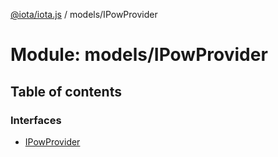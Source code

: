 [@iota/iota.js](../README.md) / models/IPowProvider

# Module: models/IPowProvider

## Table of contents

### Interfaces

- [IPowProvider](../interfaces/models_ipowprovider.ipowprovider.md)
